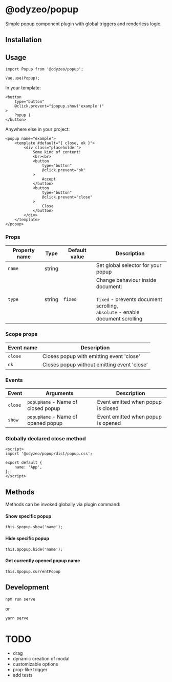 # @odyzeo/popup

Simple popup component plugin with global triggers
and renderless logic.

## Installation

## Usage
```
import Popup from '@odyzeo/popup';

Vue.use(Popup);
```

In your template:
```
<button
    type="button"
    @click.prevent="$popup.show('example')"
>
    Popup 1
</button>
```

Anywhere else in your project:
```
<popup name="example">
    <template #default="{ close, ok }">
        <div class="placeholder">
            Some kind of content!
            <br><br>
            <button
                type="button"
                @click.prevent="ok"
            >
                Accept
            </button>
            <button
                type="button"
                @click.prevent="close"
            >
                Close
            </button>
        </div>
    </template>
</popup>
```

### Props
| Property name | Type   | Default value | Description                                                                                                                   |
| ------------- | ------ | ------------- | ----------------------------------------------------------------------------------------------------------------------------- |
| `name`        | string |               | Set global selector for your popup                                                                                            |
| `type`        | string | `fixed`       | Change behaviour inside document: <br><br> `fixed` - prevents document scrolling, <br> `absolute` - enable document scrolling |

### Scope props
| Event name | Description                                 |
| ---------- | ------------------------------------------- |
| `close`    | Closes popup with emitting event 'close'    |
| `ok`       | Closes popup without emitting event 'close' |

### Events
| Event   | Arguments                          | Description                        |
| ------- | ---------------------------------- | ---------------------------------- |
| `close` | `popupName` - Name of closed popup | Event emitted when popup is closed |
| `show`  | `popupName` - Name of opened popup | Event emitted when popup is opened |

### Globally declared close method
```
<script>
import '@odyzeo/popup/dist/popup.css';

export default {
    name: 'App',
};
</script>
```

## Methods
Methods can be invoked globally via plugin command:

#### Show specific popup
```
this.$popup.show('name');
```

#### Hide specific popup
```
this.$popup.hide('name');
```

#### Get currently opened popup name
```
this.$popup.currentPopup
```

## Development

```bash
npm run serve
```

or

```bash
yarn serve
```

# TODO
- drag
- dynamic creation of modal
- customizable options
- prop-like trigger
- add tests
